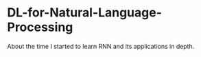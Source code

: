 # DL-for-Natural-Language-Processing
About the time I started to learn RNN and its applications in depth.
